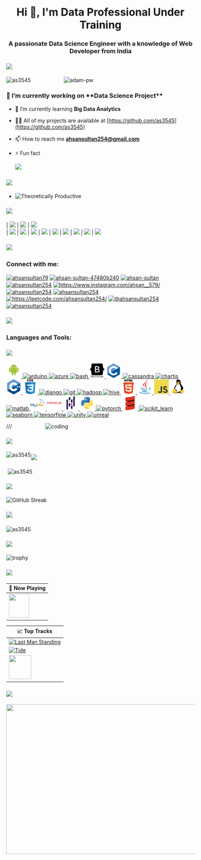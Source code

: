 

<h1 align="center">Hi 👋, I'm  Data Professional Under Training</h1>

<h3 align="center">A passionate Data Science Engineer with a knowledge of Web Developer from India</h3>

  <h3> <img src="https://i.pinimg.com/originals/60/04/30/600430c1d22c731b94cf4e7dae6b398a.gif" margin-top:"40" width="390px" align:center></h3>


<p><img align="right" src="https://github.com/Adam-pw/Adam-pw/blob/main/animation_500_kxa883sd.gif" alt="adam-pw" width="350px" align="right" /></p></h1>


<p align="left"> <img src="https://komarev.com/ghpvc/?username=as3545&label=Profile%20views&color=0e75b6&style=flat" alt="as3545" /> </p>


<h3 font-weight: "bold">🔭 I’m currently working on **Data Science Project**</h3>

- 🌱 I’m currently learning **Big Data Analytics**

- 👨‍💻 All of my projects are available at [https://github.com/as3545](https://github.com/as3545)

- 📫 How to reach me **ahsansultan254@gmail.com**

- ⚡ Fun fact

  
  <a height="200" href="https://github.com/DenverCoder1/readme-typing-svg"><img margin-top="500px" src="https://readme-typing-svg.herokuapp.com?lines=Eat;Code;Sleep;Repeat&width=75&height=45"></a></p>



<h3><a href="https://www.youtube.com/watch?v=dQw4w9WgXcQ"><img src="https://user-images.githubusercontent.com/73097560/115834477-dbab4500-a447-11eb-908a-139a6edaec5c.gif"></a></h3>

- ![Theoretically Productive](https://img.shields.io/badge/THEORETICALLY-PRODUCTIVE-blueviolet)
 <h3><a href="https://www.youtube.com/watch?v=dQw4w9WgXcQ"><img src="https://user-images.githubusercontent.com/73097560/115834477-dbab4500-a447-11eb-908a-139a6edaec5c.gif"></a></h3>

| <img src="https://img.shields.io/badge/Codecov-F01F7A?style=for-the-badge&logo=Codecov&logoColor=white" />
| <img src="https://img.shields.io/badge/Tableau-E97627?style=for-the-badge&logo=Tableau&logoColor=white" />
| <img src="https://img.shields.io/badge/PowerBI-E97627?style=for-the-badge&logo=PowerBI&logoColor=white" />                                                 
| <img src="https://img.shields.io/badge/MySQL-005C84?style=for-the-badge&logo=mysql&logoColor=white"/>
| <img src="https://img.shields.io/badge/Coursera-0056D2?style=for-the-badge&logo=Coursera&logoColor=white"/>
| <img src="https://img.shields.io/badge/freecodecamp-27273D?style=for-the-badge&logo=freecodecamp&logoColor=white"/>
| <img src="https://img.shields.io/badge/Burger%20King-D62300?style=for-the-badge&logo=Burger%20King&logoColor=white"/>
| <img src="https://img.shields.io/badge/KFC-F40027?style=for-the-badge&logo=kfc&logoColor=white"/>
| <img src="https://img.shields.io/badge/Counter_Strike-000000?style=for-the-badge&logo=counter-strike&logoColor=white"/>
| <img src="https://img.shields.io/badge/Epic%20Games-313131?style=for-the-badge&logo=Epic%20Games&logoColor=white"/>
| <img src="https://img.shields.io/badge/FIFA-B7312F?style=for-the-badge&logo=fifa&logoColor=white"/>
| <img src="https://img.shields.io/badge/Spotify-1ED760?&style=for-the-badge&logo=spotify&logoColor=white"/>

<h3><a href="https://www.youtube.com/watch?v=dQw4w9WgXcQ"><img src="https://user-images.githubusercontent.com/73097560/115834477-dbab4500-a447-11eb-908a-139a6edaec5c.gif"></a></h3>

<h3 align="left">Connect with me:</h3>
<p align="left">
<a href="https://codepen.io/ahsansultan79" target="blank"><img align="center" src="https://raw.githubusercontent.com/rahuldkjain/github-profile-readme-generator/master/src/images/icons/Social/codepen.svg" alt="ahsansultan79" height="30" width="40" /></a>
<a href="https://linkedin.com/in/ahsan-sultan-47480b240" target="blank"><img align="center" src="https://raw.githubusercontent.com/rahuldkjain/github-profile-readme-generator/master/src/images/icons/Social/linked-in-alt.svg" alt="ahsan-sultan-47480b240" height="30" width="40" /></a>
<a href="https://stackoverflow.com/users/ahsan-sultan" target="blank"><img align="center" src="https://raw.githubusercontent.com/rahuldkjain/github-profile-readme-generator/master/src/images/icons/Social/stack-overflow.svg" alt="ahsan-sultan" height="30" width="40" /></a>
<a href="https://codesandbox.com/ahsansultan254" target="blank"><img align="center" src="https://raw.githubusercontent.com/rahuldkjain/github-profile-readme-generator/master/src/images/icons/Social/codesandbox.svg" alt="ahsansultan254" height="30" width="40" /></a>
<a href="https://instagram.com/https://www.instagram.com/ahsan__579/" target="blank"><img align="center" src="https://raw.githubusercontent.com/rahuldkjain/github-profile-readme-generator/master/src/images/icons/Social/instagram.svg" alt="https://www.instagram.com/ahsan__579/" height="30" width="40" /></a>
<a href="https://www.codechef.com/users/ahsansultan254" target="blank"><img align="center" src="https://cdn.jsdelivr.net/npm/simple-icons@3.1.0/icons/codechef.svg" alt="ahsansultan254" height="30" width="40" /></a>
<a href="https://www.hackerrank.com/ahsansultan254" target="blank"><img align="center" src="https://raw.githubusercontent.com/rahuldkjain/github-profile-readme-generator/master/src/images/icons/Social/hackerrank.svg" alt="ahsansultan254" height="30" width="40" /></a>
<a href="https://www.leetcode.com/https://leetcode.com/ahsansultan254/" target="blank"><img align="center" src="https://raw.githubusercontent.com/rahuldkjain/github-profile-readme-generator/master/src/images/icons/Social/leet-code.svg" alt="https://leetcode.com/ahsansultan254/" height="30" width="40" /></a>
<a href="https://www.hackerearth.com/@ahsansultan254" target="blank"><img align="center" src="https://raw.githubusercontent.com/rahuldkjain/github-profile-readme-generator/master/src/images/icons/Social/hackerearth.svg" alt="@ahsansultan254" height="30" width="40" /></a>
<a href="https://auth.geeksforgeeks.org/user/ahsansultan254" target="blank"><img align="center" src="https://raw.githubusercontent.com/rahuldkjain/github-profile-readme-generator/master/src/images/icons/Social/geeks-for-geeks.svg" alt="ahsansultan254" height="30" width="40" /></a>
</p>

<h3><a href="https://www.youtube.com/watch?v=dQw4w9WgXcQ"><img src="https://user-images.githubusercontent.com/73097560/115834477-dbab4500-a447-11eb-908a-139a6edaec5c.gif"></a></h3>

<h3 align="left">Languages and Tools:</h3>
<h3><a href="https://www.youtube.com/watch?v=dQw4w9WgXcQ"><img src="https://user-images.githubusercontent.com/73097560/115834477-dbab4500-a447-11eb-908a-139a6edaec5c.gif"></a></h3>

<p align="left"> <a href="https://developer.android.com" target="_blank" rel="noreferrer"> <img src="https://raw.githubusercontent.com/devicons/devicon/master/icons/android/android-original-wordmark.svg" alt="android" width="40" height="40"/> </a> 
<a href="https://www.arduino.cc/" target="_blank" rel="noreferrer"> <img src="https://cdn.worldvectorlogo.com/logos/arduino-1.svg" alt="arduino" width="40" height="40"/> </a><a href="https://azure.microsoft.com/en-in/" target="_blank" rel="noreferrer"> <img src="https://www.vectorlogo.zone/logos/microsoft_azure/microsoft_azure-icon.svg" alt="azure" width="40" height="40"/> </a><a href="https://www.gnu.org/software/bash/" target="_blank" rel="noreferrer"> <img src="https://www.vectorlogo.zone/logos/gnu_bash/gnu_bash-icon.svg" alt="bash" width="40" height="40"/> </a><a href="https://getbootstrap.com" target="_blank" rel="noreferrer"> <img src="https://raw.githubusercontent.com/devicons/devicon/master/icons/bootstrap/bootstrap-plain-wordmark.svg" alt="bootstrap" width="40" height="40"/> </a><a href="https://www.cprogramming.com/" target="_blank" rel="noreferrer"> <img src="https://raw.githubusercontent.com/devicons/devicon/master/icons/c/c-original.svg" alt="c" width="40" height="40"/> </a>
<a href="https://cassandra.apache.org/" target="_blank" rel="noreferrer"> <img src="https://www.vectorlogo.zone/logos/apache_cassandra/apache_cassandra-icon.svg" alt="cassandra" width="40" height="40"/> </a> 
<a href="https://www.chartjs.org" target="_blank" rel="noreferrer"> <img src="https://www.chartjs.org/media/logo-title.svg" alt="chartjs" width="40" height="40"/> </a> 
<a href="https://www.w3schools.com/cpp/" target="_blank" rel="noreferrer"> <img src="https://raw.githubusercontent.com/devicons/devicon/master/icons/cplusplus/cplusplus-original.svg" alt="cplusplus" width="40" height="40"/> </a> 
<a href="https://www.w3schools.com/css/" target="_blank" rel="noreferrer"> <img src="https://raw.githubusercontent.com/devicons/devicon/master/icons/css3/css3-original-wordmark.svg" alt="css3" width="40" height="40"/> </a> 
<a href="https://www.djangoproject.com/" target="_blank" rel="noreferrer"> <img src="https://cdn.worldvectorlogo.com/logos/django.svg" alt="django" width="40" height="40"/> </a> 
<a href="https://git-scm.com/" target="_blank" rel="noreferrer"> <img src="https://www.vectorlogo.zone/logos/git-scm/git-scm-icon.svg" alt="git" width="40" height="40"/> </a> 
<a href="https://hadoop.apache.org/" target="_blank" rel="noreferrer"> <img src="https://www.vectorlogo.zone/logos/apache_hadoop/apache_hadoop-icon.svg" alt="hadoop" width="40" height="40"/> </a> 
<a href="https://hive.apache.org/" target="_blank" rel="noreferrer"> <img src="https://www.vectorlogo.zone/logos/apache_hive/apache_hive-icon.svg" alt="hive" width="40" height="40"/> </a> 
<a href="https://www.w3.org/html/" target="_blank" rel="noreferrer"> <img src="https://raw.githubusercontent.com/devicons/devicon/master/icons/html5/html5-original-wordmark.svg" alt="html5" width="40" height="40"/> </a> 
<a href="https://www.java.com" target="_blank" rel="noreferrer"> <img src="https://raw.githubusercontent.com/devicons/devicon/master/icons/java/java-original.svg" alt="java" width="40" height="40"/> </a> 
<a href="https://developer.mozilla.org/en-US/docs/Web/JavaScript" target="_blank" rel="noreferrer"> <img src="https://raw.githubusercontent.com/devicons/devicon/master/icons/javascript/javascript-original.svg" alt="javascript" width="40" height="40"/> </a> 
<a href="https://www.linux.org/" target="_blank" rel="noreferrer"> <img src="https://raw.githubusercontent.com/devicons/devicon/master/icons/linux/linux-original.svg" alt="linux" width="40" height="40"/> </a> 
<a href="https://www.mathworks.com/" target="_blank" rel="noreferrer"> <img src="https://upload.wikimedia.org/wikipedia/commons/2/21/Matlab_Logo.png" alt="matlab" width="40" height="40"/> </a> 
<a href="https://www.mysql.com/" target="_blank" rel="noreferrer"> <img src="https://raw.githubusercontent.com/devicons/devicon/master/icons/mysql/mysql-original-wordmark.svg" alt="mysql" width="40" height="40"/> </a> 
<a href="https://www.oracle.com/" target="_blank" rel="noreferrer"> <img src="https://raw.githubusercontent.com/devicons/devicon/master/icons/oracle/oracle-original.svg" alt="oracle" width="40" height="40"/> </a> 
<a href="https://pandas.pydata.org/" target="_blank" rel="noreferrer"> <img src="https://raw.githubusercontent.com/devicons/devicon/2ae2a900d2f041da66e950e4d48052658d850630/icons/pandas/pandas-original.svg" alt="pandas" width="40" height="40"/> </a> 
<a href="https://www.python.org" target="_blank" rel="noreferrer"> <img src="https://raw.githubusercontent.com/devicons/devicon/master/icons/python/python-original.svg" alt="python" width="40" height="40"/> </a> 
<a href="https://pytorch.org/" target="_blank" rel="noreferrer"> <img src="https://www.vectorlogo.zone/logos/pytorch/pytorch-icon.svg" alt="pytorch" width="40" height="40"/> </a> 
<a href="https://www.scala-lang.org" target="_blank" rel="noreferrer"> <img src="https://raw.githubusercontent.com/devicons/devicon/master/icons/scala/scala-original.svg" alt="scala" width="40" height="40"/> </a> 
<a href="https://scikit-learn.org/" target="_blank" rel="noreferrer"> <img src="https://upload.wikimedia.org/wikipedia/commons/0/05/Scikit_learn_logo_small.svg" alt="scikit_learn" width="40" height="40"/> </a> 
<a href="https://seaborn.pydata.org/" target="_blank" rel="noreferrer"> <img src="https://seaborn.pydata.org/_images/logo-mark-lightbg.svg" alt="seaborn" width="40" height="40"/> </a> 
<a href="https://www.tensorflow.org" target="_blank" rel="noreferrer"> <img src="https://www.vectorlogo.zone/logos/tensorflow/tensorflow-icon.svg" alt="tensorflow" width="40" height="40"/> </a> 
<a href="https://unity.com/" target="_blank" rel="noreferrer"> <img src="https://www.vectorlogo.zone/logos/unity3d/unity3d-icon.svg" alt="unity" width="40" height="40"/> </a> 
<a href="https://unrealengine.com/" target="_blank" rel="noreferrer"> <img src="https://raw.githubusercontent.com/kenangundogan/fontisto/036b7eca71aab1bef8e6a0518f7329f13ed62f6b/icons/svg/brand/unreal-engine.svg" alt="unreal" width="40" height="40"/> </a> </p>
<img align="right" alt="coding" width="400" src="https://cdn.dribbble.com/users/2131993/screenshots/4948736/thoughtworks-gif_dribbble.gif">
///

<h3><a href="https://www.youtube.com/watch?v=dQw4w9WgXcQ"><img src="https://user-images.githubusercontent.com/73097560/115834477-dbab4500-a447-11eb-908a-139a6edaec5c.gif"></a></h3>


<p><img align="left" src="https://github-readme-stats.vercel.app/api/top-langs?username=as3545&show_icons=true&locale=en&layout=compact" alt="as3545" /></p>

<h3><a href="https://www.youtube.com/watch?v=dQw4w9WgXcQ"><img src="https://user-images.githubusercontent.com/73097560/115834477-dbab4500-a447-11eb-908a-139a6edaec5c.gif"></a></h3>

<p>&nbsp;<img align="center" src="https://github-readme-stats.vercel.app/api?username=as3545&show_icons=true&locale=en" alt="as3545"  /></p>

<h3><a href="https://www.youtube.com/watch?v=dQw4w9WgXcQ"><img src="https://user-images.githubusercontent.com/73097560/115834477-dbab4500-a447-11eb-908a-139a6edaec5c.gif"></a></h3>


![GitHub Streak](https://github-readme-streak-stats.herokuapp.com?user=as3545&theme=cobalt&date_format=j%20M%5B%20Y%5D&background=000000&border=7536B2&stroke=9243DD&ring=89502D&fire=FF9554&currStreakNum=D280FF&sideNums=BC52FF&currStreakLabel=64EAE2&sideLabels=48A8A2&dates=A42EE5)

<h3><a href="https://www.youtube.com/watch?v=dQw4w9WgXcQ"><img src="https://user-images.githubusercontent.com/73097560/115834477-dbab4500-a447-11eb-908a-139a6edaec5c.gif"></a></h3>

<p><img align="center" src="https://github-readme-streak-stats.herokuapp.com/?user=as3545&" alt="as3545" /></p>

<h3><a href="https://www.youtube.com/watch?v=dQw4w9WgXcQ"><img src="https://user-images.githubusercontent.com/73097560/115834477-dbab4500-a447-11eb-908a-139a6edaec5c.gif"></a></h3>

![trophy](https://github-profile-trophy.vercel.app/?username=as3545&theme=onedark)

<h3><a href="https://www.youtube.com/watch?v=dQw4w9WgXcQ"><img src="https://user-images.githubusercontent.com/73097560/115834477-dbab4500-a447-11eb-908a-139a6edaec5c.gif"></a></h3>







| 🎵 Now Playing                                                                                                                    |
| ------------------------------------------------------------------------------------------------------------------------------ |
| <a href="https://status.nmoo.dev/now-playing?open"><img src="https://status.nmoo.dev/now-playing" width="54" height="64"></a> |


<table>
  <thead>
    <tr>
      <th>📈 Top Tracks</th>
    </tr>
  </thead>
  <tbody>
    <tr>
      <td><a href="[https://status.nmoo.dev/top-tracks?i=1&open](https://open.spotify.com/track/2P0KwtuTVip8pZePgx8KGT?si=0c2b1ffc65194c48)"><img src="https://i1.sndcdn.com/artworks-000652677091-r9u7j1-t500x500.jpg" width="50" height="60" alt="Last Man Standing"></a></td>
    </tr>
    <tr></tr> <!-- hide gray row -->
    <tr>
      <td><a href="[https://status.nmoo.dev/top-tracks?i=2&open](https://open.spotify.com/track/5GmYaJUYxUhbvPmQQnNHcr?si=2aaa4a993f544f9e)"><img src="https://tse2.mm.bing.net/th?id=OIP.pJVv4Vo8ZW36HV_Ht_ae3QHaHa&pid=Api&P=0&h=180" width="60" height="64" alt="Tide"></a></td>
    </tr>
    <tr></tr> <!-- hide gray row -->
    <tr>
      <td><a href="[https://status.nmoo.dev/top-tracks?i=2&open](https://open.spotify.com/track/1CzMb6unWvwNLXyjJwMW9X?si=d65fa250ae5647f3)"><img src="https://sun9-20.userapi.com/impf/c846121/v846121654/14cff9/hprqQkzyPqA.jpg?size=600x600&quality=96&sign=b753c6c6573f8ace4ab6ca0bfafd7154&type=album" width="60" height="64"></a></td>
    </tr>
  </tbody>
</table>

<h3><a href="https://www.youtube.com/watch?v=dQw4w9WgXcQ"><img src="https://user-images.githubusercontent.com/73097560/115834477-dbab4500-a447-11eb-908a-139a6edaec5c.gif"></a></h3>


<img align='right' src="https://pa1.narvii.com/6360/8fcb3b5341f11cbb119ff7139350c6d1296b338d_hq.gif" width="550" height="400" frameBorder="0"  class="giphy-embed" allowFullScreen></img>

